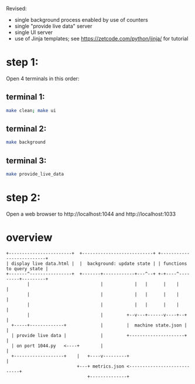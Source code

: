Revised:
* single background process enabled by use of counters
* single "provide live data" server
* single UI server
* use of Jinja templates; see https://zetcode.com/python/jinja/ for tutorial


# step 1:

Open 4 terminals in this order:

## terminal 1:

```bash
make clean; make ui
```

## terminal 2:

```bash
make background
```

## terminal 3:

```bash
make provide_live_data
```

# step 2:

Open a web browser to http://localhost:1044 and http://localhost:1033


# overview

```
+------------------------+  +---------------------------+ +--------------------------+
| display live data.html |  |  background: update state | | functions to query state |
+-------^----------------+  +-------+------------+---^--+ +-+----^---------+---------+
        |                           |            |   |      |    |         |
        |                           |            |   |      |    |         |
        |                           |            |   |      |    |         |
        |                           |         +--v---+------v----+--+      |
  +-----+-------------+             |         |  machine state.json |      |
  | provide live data |             |         +---------------------+      |
  | on port 1044.py   <----+        |                                      |
  +-------------------+    |   +----v---------+                            |
                           +---+ metrics.json <----------------------------+
                               +--------------+
```
